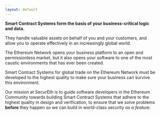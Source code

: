 ```yaml
---
layout: default
---
```


**Smart Contract Systems form the basis of your business-critical logic and data.**

They handle valuable assets on behalf of you and your customers,
and allow you to operate effectively in an increasingly global world.

The Ethereum Network opens your business platform to an open and permissionless market,
but it also opens your software to one of the most caustic environments that has ever been created.

Smart Contract Systems for global trade on the Ethereum Network must be developed to the
highest quality to make sure your business can survive this environment.

Our mission at SecurEth is to guide software developers in the Ethereum Community towards
building Smart Contract Systems that adhere to the highest quality in design and verification,
to ensure that we solve problems **before** they happen so we can build in world-class security
*as a feature*.
